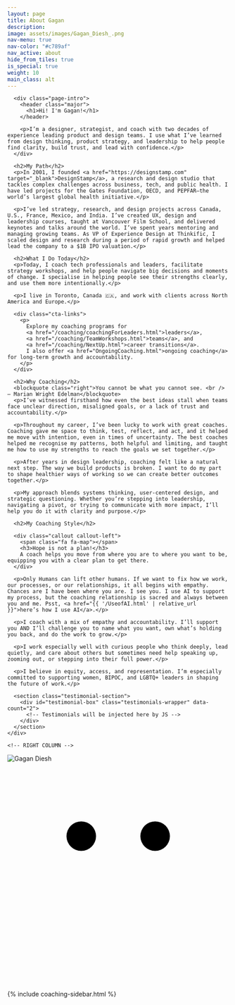 ```yaml
---
layout: page
title: About Gagan
description: 
image: assets/images/Gagan_Diesh_.png
nav-menu: true
nav-color: "#c789af"
nav_active: about
hide_from_tiles: true
is_special: true
weight: 10
main_class: alt
---
```


<section id="one" class="no-banner">
   <div class="inner two-col-layout">
    <!-- LEFT COLUMN -->
    <div class="left-col">

      <div class="page-intro">
        <header class="major">
          <h1>Hi! I'm Gagan!</h1>
        </header>

        <p>I’m a designer, strategist, and coach with two decades of experience leading product and design teams. I use what I’ve learned from design thinking, product strategy, and leadership to help people find clarity, build trust, and lead with confidence.</p>
      </div>

      <h2>My Path</h2>
      <p>In 2001, I founded <a href="https://designstamp.com" target="_blank">DesignStamp</a>, a research and design studio that tackles complex challenges across business, tech, and public health. I have led projects for the Gates Foundation, OECD, and PEPFAR—the world’s largest global health initiative.</p>

      <p>I’ve led strategy, research, and design projects across Canada, U.S., France, Mexico, and India. I’ve created UX, design and leadership courses, taught at Vancouver Film School, and delivered keynotes and talks around the world. I’ve spent years mentoring and managing growing teams. As VP of Experience Design at Thinkific, I scaled design and research during a period of rapid growth and helped lead the company to a $1B IPO valuation.</p>

      <h2>What I Do Today</h2>
      <p>Today, I coach tech professionals and leaders, facilitate strategy workshops, and help people navigate big decisions and moments of change. I specialise in helping people see their strengths clearly, and use them more intentionally.</p>

      <p>I live in Toronto, Canada 🇨🇦, and work with clients across North America and Europe.</p>

      <div class="cta-links">
        <p>
          Explore my coaching programs for 
          <a href="/coaching/coachingForLeaders.html">leaders</a>, 
          <a href="/coaching/TeamWorkshops.html">teams</a>, and 
          <a href="/coaching/NextUp.html">career transitions</a>. 
          I also offer <a href="OngoingCoaching.html">ongoing coaching</a> for long-term growth and accountability.
        </p>
      </div>

      <h2>Why Coaching</h2>
      <blockquote class="right">You cannot be what you cannot see. <br /> — Marian Wright Edelman</blockquote>
      <p>I’ve witnessed firsthand how even the best ideas stall when teams face unclear direction, misaligned goals, or a lack of trust and accountability.</p>

      <p>Throughout my career, I’ve been lucky to work with great coaches. Coaching gave me space to think, test, reflect, and act, and it helped me move with intention, even in times of uncertainty. The best coaches helped me recognise my patterns, both helpful and limiting, and taught me how to use my strengths to reach the goals we set together.</p>

      <p>After years in design leadership, coaching felt like a natural next step. The way we build products is broken. I want to do my part to shape healthier ways of working so we can create better outcomes together.</p>

      <p>My approach blends systems thinking, user-centered design, and strategic questioning. Whether you’re stepping into leadership, navigating a pivot, or trying to communicate with more impact, I’ll help you do it with clarity and purpose.</p>

      <h2>My Coaching Style</h2>

      <div class="callout callout-left">
        <span class="fa fa-map"></span> 
        <h3>Hope is not a plan!</h3>
        A coach helps you move from where you are to where you want to be, equipping you with a clear plan to get there.
      </div>

      <p>Only Humans can lift other humans. If we want to fix how we work, our processes, or our relationships, it all begins with empathy. Chances are I have been where you are. I see you. I use AI to support my process, but the coaching relationship is sacred and always between you and me. Psst, <a href="{{ '/UseofAI.html' | relative_url }}">here’s how I use AI</a>.</p>
      
      <p>I coach with a mix of empathy and accountability. I’ll support you AND I’ll challenge you to name what you want, own what’s holding you back, and do the work to grow.</p>

      <p>I work especially well with curious people who think deeply, lead quietly, and care about others but sometimes need help speaking up, zooming out, or stepping into their full power.</p>

      <p>I believe in equity, access, and representation. I’m especially committed to supporting women, BIPOC, and LGBTQ+ leaders in shaping the future of work.</p>

      <section class="testimonial-section">
        <div id="testimonial-box" class="testimonials-wrapper" data-count="2">
          <!-- Testimonials will be injected here by JS -->
        </div>
      </section>
    </div>

    <!-- RIGHT COLUMN -->


<div class="right-col">

  <!-- Profile Image Box -->
  <div class="profile-image-box">
    <div class="profile-image-wrapper">
      <img src="{{ site.baseurl }}/assets/images/Gagan_Diesh_.png" alt="Gagan Diesh">
      <div class="smiley-overlay">
        <svg class="smiley" viewBox="0 0 60 60" xmlns="http://www.w3.org/2000/svg">
          <circle class="eye" cx="20" cy="20" r="4" />
          <circle class="eye" cx="40" cy="20" r="4" />
          <path class="smile" d="M20 38 Q30 50 40 38" stroke-width="4" fill="none" stroke-linecap="round" />
        </svg>
      </div>
    </div>
  </div>

  <!-- Coaching Sidebar -->
  {% include coaching-sidebar.html %}

  <!-- Testimonial Block -->
  <div class="testimonials-wrapper single-column" id="testimonial-box" data-count="1" data-box-wrap="true">
  </div>

</div>


  </div>
</section>
